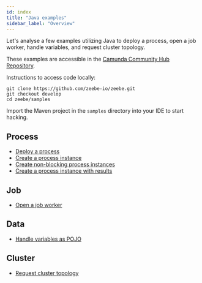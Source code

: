 ```yaml
---
id: index
title: "Java examples"
sidebar_label: "Overview"
---
```


Let's analyse a few examples utilizing Java to deploy a process, open a job worker, handle variables, and request cluster topology.

These examples are accessible in the [Camunda Community Hub Repository](https://github.com/camunda-community-hub/camunda-8-examples).

Instructions to access code locally:

```
git clone https://github.com/zeebe-io/zeebe.git
git checkout develop
cd zeebe/samples
```

Import the Maven project in the `samples` directory into your IDE to start hacking.

## Process

- [Deploy a process](process-deploy.md)
- [Create a process instance](process-instance-create.md)
- [Create non-blocking process instances](process-instance-create-nonblocking.md)
- [Create a process instance with results](process-instance-create-with-result.md)

## Job

- [Open a job worker](job-worker-open.md)

## Data

- [Handle variables as POJO](data-pojo.md)

## Cluster

- [Request cluster topology](cluster-topology-request.md)
